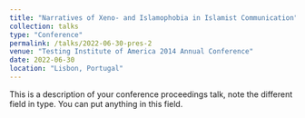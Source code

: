 ```yaml
---
title: "Narratives of Xeno- and Islamophobia in Islamist Communication"
collection: talks
type: "Conference"
permalink: /talks/2022-06-30-pres-2
venue: "Testing Institute of America 2014 Annual Conference"
date: 2022-06-30
location: "Lisbon, Portugal"
---
```


This is a description of your conference proceedings talk, note the different field in type. You can put anything in this field.
